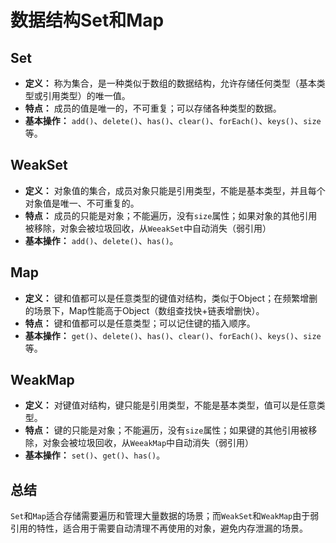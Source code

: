 # 数据结构Set和Map

## Set

- **定义：** 称为集合，是一种类似于数组的数据结构，允许存储任何类型（基本类型或引用类型）的唯一值。
- **特点：** 成员的值是唯一的，不可重复；可以存储各种类型的数据。
- **基本操作：** `add()`、`delete()`、`has()`、`clear()`、`forEach()`、`keys()`、`size`等。

## WeakSet

- **定义：** 对象值的集合，成员对象只能是引用类型，不能是基本类型，并且每个对象值是唯一、不可重复的。
- **特点：** 成员的只能是对象；不能遍历，没有`size`属性；如果对象的其他引用被移除，对象会被垃圾回收，从`WeeakSet`中自动消失（弱引用）
- **基本操作：** `add()`、`delete()`、`has()`。

## Map

- **定义：** 键和值都可以是任意类型的键值对结构，类似于Object；在频繁增删的场景下，Map性能高于Object（数组查找快+链表增删快）。
- **特点：** 键和值都可以是任意类型；可以记住键的插入顺序。
- **基本操作：** `get()`、`delete()`、`has()`、`clear()`、`forEach()`、`keys()`、`size`等。

## WeakMap

- **定义：** 对键值对结构，键只能是引用类型，不能是基本类型，值可以是任意类型。
- **特点：** 键的只能是对象；不能遍历，没有`size`属性；如果键的其他引用被移除，对象会被垃圾回收，从`WeeakMap`中自动消失（弱引用）
- **基本操作：** `set()`、`get()`、`has()`。

## 总结

`Set`和`Map`适合存储需要遍历和管理大量数据的场景；而`WeakSet`和`WeakMap`由于弱引用的特性，适合用于需要自动清理不再使用的对象，避免内存泄漏的场景。
